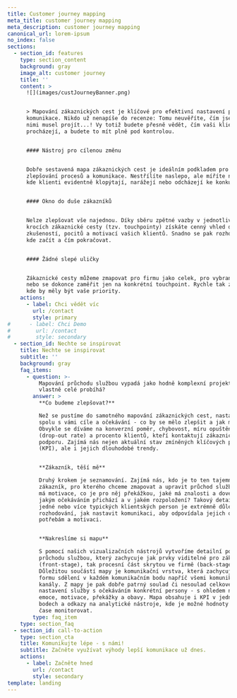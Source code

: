 ```yaml
---
title: Customer journey mapping
meta_title: customer journey mapping
meta_description: customer journey mapping
canonical_url: lorem-ipsum
no_index: false
sections:
  - section_id: features
    type: section_content
    background: gray
    image_alt: customer journey
    title: ''
    content: >
      ![](images/custJourneyBanner.png)


      > Mapování zákaznických cest je klíčové pro efektivní nastavení procesů a
      komunikace. Nikdo už nenapíše do recenze: Tomu neuvěříte, čím jsem si s
      nimi musel projít...! Vy totiž budete přesně vědět, čím vaši klienti
      procházejí, a budete to mít plně pod kontrolou.


      #### Nástroj pro cílenou změnu


      Dobře sestavená mapa zákaznických cest je ideálním podkladem pro cílené
      zlepšování procesů a komunikace. Nestřílíte naslepo, ale míříte na místa,
      kde klienti evidentně klopýtají, narážejí nebo odcházejí ke konkurenci.


      #### Okno do duše zákazníků


      Nelze zlepšovat vše najednou. Díky sběru zpětné vazby v jednotlivých
      krocích zákaznické cesty (tzv. touchpointy) získáte cenný vhled do
      zkušeností, pocitů a motivací vašich klientů. Snadno se pak rozhodnete,
      kde začít a čím pokračovat.


      #### Žádné slepé uličky


      Zákaznické cesty můžeme zmapovat pro firmu jako celek, pro vybranou službu
      nebo se dokonce zaměřit jen na konkrétní touchpoint. Rychle tak zjistíte,
      kde by měly být vaše priority.
    actions:
      - label: Chci vědět víc
        url: /contact
        style: primary
#      - label: Chci Demo
#        url: /contact
#        style: secondary
  - section_id: Nechte se inspirovat
    title: Nechte se inspirovat
    subtitle: ''
    background: gray
    faq_items:
      - question: >-
          Mapování průchodu službou vypadá jako hodně komplexní projekt. Jak to
          vlastně celé probíhá?
        answer: >
          **Co budeme zlepšovat?**

          Než se pustíme do samotného mapování zákaznických cest, nastavíme si
          spolu s vámi cíle a očekávání - co by se mělo zlepšit a jak moc?
          Obvykle se díváme na konverzní poměr, chybovost, míru opuštění
          (drop-out rate) a procento klientů, kteří kontaktují zákaznickou
          podporu. Zajímá nás nejen aktuální stav zmíněných klíčových parametrů
          (KPI), ale i jejich dlouhodobé trendy.


          **Zákazník, těší mě**

          Druhý krokem je seznamování. Zajímá nás, kdo je to ten tajemný
          zákazník, pro kterého chceme zmapovat a upravit průchod službou. Jaké
          má motivace, co je pro něj překážkou, jaké má znalosti a dovednosti, s
          jakým očekáváním přichází a v jakém rozpoložení? Takový detailní popis
          jedné nebo více typických klientských person je extrémně důležitý při
          rozhodování, jak nastavit komunikaci, aby odpovídala jejich očekávání,
          potřebám a motivaci.


          **Nakreslíme si mapu**

          S pomocí našich vizualizačních nástrojů vytvoříme detailní popis
          průchodu službou, který zachycuje jak prvky viditelné pro zákazníka
          (front-stage), tak procesní část skrytou ve firmě (back-stage).
          Důležitou součástí mapy je komunikační vrstva, která zachycuje obsah i
          formu sdělení v každém komunikačním bodu napříč všemi komunikačními
          kanály. Z mapy je pak dobře patrný soulad či nesoulad celkového
          nastavení služby s očekáváním konkrétní persony - s ohledem na její
          emoce, motivace, překážky a obavy. Mapa obsahuje i KPI v jednotlivých
          bodech a odkazy na analytické nástroje, kde je možné hodnoty v reálném
          čase monitorovat.
        type: faq_item
    type: section_faq
  - section_id: call-to-action
    type: section_cta
    title: Komunikujte lépe - s námi!
    subtitle: Začněte využívat výhody lepší komunikace už dnes.
    actions:
      - label: Začněte hned
        url: /contact
        style: secondary
template: landing
---
```

